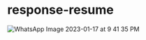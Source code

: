 # response-resume

![WhatsApp Image 2023-01-17 at 9 41 35 PM](https://user-images.githubusercontent.com/114353361/213094852-21a233ce-aef9-4162-bec7-7ef86b365e5c.jpg)
